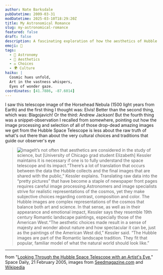 ```yaml
---
author: Nate Barksdale
pubDatetime: 2009-03-31
modDatetime: 2025-03-10T18:29:20Z
title: My Astronomical Romance
slug: my-astronomical-romance
featured: false
draft: false
description: A fascinating exploration of how the aesthetics of Hubble Space Telescope images reflect cultural choices, blending art and science to inspire a sense of wonder about the cosmos.
emoji: 🎨
tags:
  - 🌌 Astronomy
  - 🎨 Aesthetics
  - ⚖️ Choices
  - 🌍 Culture
haiku: |
  Cosmic hues unfold,  
  Art in the vastness whispers,  
  Eyes of wonder gaze.
coordinates: [41.7886, -87.6014]
---
```


I saw this telescope image of the Horsehead Nebula (1500 light years from Earth) and the first thing I thought was: Elvis! Better than the second thing, which was: Blagojavich! Or the third: Andrew Jackson! But the fourth thing was a snippet-observation I recalled from somewhere, pointing out how the image processing and selection of all of those drop-dead amazing images we get from the Hubble Space Telescope is less about the raw truth of what's out there than about the very cultural choices and traditions that guide our observer's eye

> ![image](http://culture-making.com/media/gallacticelvis.jpg)It’s not often that aesthetics are considered in the study of science, but [University of Chicago grad student Elizabeth] Kessler maintains it is necessary if one is to fully understand the space telescope and its impact.“There’s a lot of translation that occurs between the data the Hubble collects and the final images that are shared with the public,” Kessler explains. Translating raw data into the “pretty pictures” that have become a staple of newspaper front pages requires careful image processing.Astronomers and image specialists strive for realistic representations of the cosmos, yet they make subjective choices regarding contrast, composition and color. The Hubble images are complex representations of the cosmos that balance both art and science. In that sense, as well as in their appearance and emotional impact, Kessler says they resemble 19th century Romantic landscape paintings, especially those of the American West.“The aesthetic choices made result in a sense of majesty and wonder about nature and how spectacular it can be, just as the paintings of the American West did,” Kessler said. “The Hubble images are part of the Romantic landscape tradition. They fit that popular, familiar model of what the natural world should look like.”

---

from "[Looking Through the Hubble Space Telescope with an Artist's Eye](http://www.spacedaily.com/news/hubble-05i.html)," Space Daily, 21 February 2005, images from [Seedmagazine.com](http://seedmagazine.com/IYA2009/From-Earth-to-the-Universe.html#0) and [Wikipedia](http://en.wikipedia.org/wiki/Elvis_Presley)
